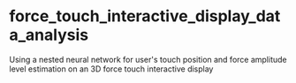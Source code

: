 # force_touch_interactive_display_data_analysis

Using a nested neural network for user's touch position and force amplitude level estimation on an 3D force touch interactive display
